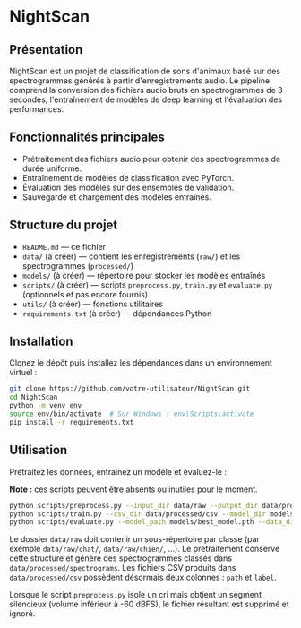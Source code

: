 # NightScan

## Présentation
NightScan est un projet de classification de sons d'animaux basé sur des spectrogrammes générés à partir d'enregistrements audio. Le pipeline comprend la conversion des fichiers audio bruts en spectrogrammes de 8 secondes, l'entraînement de modèles de deep learning et l'évaluation des performances.

## Fonctionnalités principales
- Prétraitement des fichiers audio pour obtenir des spectrogrammes de durée uniforme.
- Entraînement de modèles de classification avec PyTorch.
- Évaluation des modèles sur des ensembles de validation.
- Sauvegarde et chargement des modèles entraînés.

## Structure du projet
- `README.md` — ce fichier
- `data/` (à créer) — contient les enregistrements (`raw/`) et les spectrogrammes (`processed/`)
- `models/` (à créer) — répertoire pour stocker les modèles entraînés
- `scripts/` (à créer) — scripts `preprocess.py`, `train.py` et `evaluate.py` (optionnels et pas encore fournis)
- `utils/` (à créer) — fonctions utilitaires
- `requirements.txt` (à créer) — dépendances Python

## Installation
Clonez le dépôt puis installez les dépendances dans un environnement virtuel :

```bash
git clone https://github.com/votre-utilisateur/NightScan.git
cd NightScan
python -m venv env
source env/bin/activate  # Sur Windows : env\Scripts\activate
pip install -r requirements.txt
```

## Utilisation
Prétraitez les données, entraînez un modèle et évaluez-le :

**Note :** ces scripts peuvent être absents ou inutiles pour le moment.

```bash
python scripts/preprocess.py --input_dir data/raw --output_dir data/processed
python scripts/train.py --csv_dir data/processed/csv --model_dir models/
python scripts/evaluate.py --model_path models/best_model.pth --data_dir data/processed
```

Le dossier `data/raw` doit contenir un sous-répertoire par classe (par exemple `data/raw/chat/`, `data/raw/chien/`, ...). Le prétraitement conserve cette structure et génère des spectrogrammes classés dans `data/processed/spectrograms`. Les fichiers CSV produits dans `data/processed/csv` possèdent désormais deux colonnes : `path` et `label`.

Lorsque le script `preprocess.py` isole un cri mais obtient un segment silencieux (volume inférieur à -60 dBFS), le fichier résultant est supprimé et ignoré.
